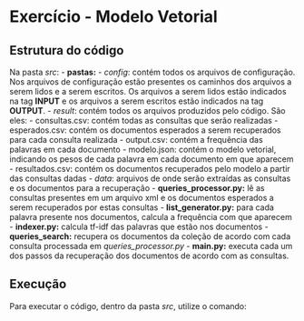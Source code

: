 # Exercício - Modelo Vetorial

## Estrutura do código

Na pasta *src*:
	- **pastas:**
		- *config*: contém todos os arquivos de configuração. Nos arquivos de configuração estão presentes os caminhos dos arquivos a serem lidos e a serem escritos. Os arquivos a serem lidos estão indicados na tag **INPUT** e os arquivos a serem escritos estão indicados na tag **OUTPUT**.
		- *result*: contém todos os arquivos produzidos pelo código. São eles: 
			- consultas.csv: contém todas as consultas que serão realizadas
			- esperados.csv: contém os documentos esperados a serem recuperados para cada consulta realizada
			- output.csv: contém a frequência das palavras em cada documento
			- modelo.json: contém o modelo vetorial, indicando os pesos de cada palavra em cada documento em que aparecem
			- resultados.csv: contém os documentos recuperados pelo modelo a partir das consultas dadas
		- *data*: arquivos de onde serão extraídas as consultas e os documentos para a recuperação
	- **queries_processor.py:** lê as consultas presentes em um arquivo xml e os documentos esperados a serem recuperados por estas consultas
	- **list_generator.py:** para cada palavra presente nos documentos, calcula a frequência com que aparecem
	- **indexer.py:** calcula tf-idf das palavras que estão nos documentos
	- **queries_search:** recupera os documentos da coleção de acordo com cada consulta processada em *queries_processor.py*
	- **main.py:** executa cada um dos passos da recuperação dos documentos de acordo com as consultas.

## Execução

Para executar o código, dentro da pasta *src*, utilize o comando:

``` python main.py
```